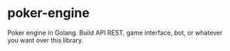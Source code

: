 # poker-engine
Poker engine in Golang. Build API REST, game interface, bot, or whatever you want over this library.
